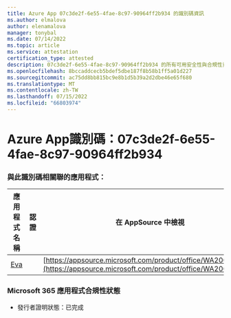 ```yaml
---
title: Azure App 07c3de2f-6e55-4fae-8c97-90964ff2b934 的識別碼資訊
ms.author: elmalova
author: elenamalova
manager: tonybal
ms.date: 07/14/2022
ms.topic: article
ms.service: attestation
certification_type: attested
description: 07c3de2f-6e55-4fae-8c97-90964ff2b934 的所有可用安全性與合規性資訊。
ms.openlocfilehash: 8bccaddcecb5bdef5dbe187f8b58b1ff5a01d227
ms.sourcegitcommit: ac75dd8bb815bc9e8b1d5b39a2d2dbe46e65f680
ms.translationtype: MT
ms.contentlocale: zh-TW
ms.lasthandoff: 07/15/2022
ms.locfileid: "66803974"
---
```

# <a name="azure-app-id-07c3de2f-6e55-4fae-8c97-90964ff2b934"></a>Azure App識別碼：07c3de2f-6e55-4fae-8c97-90964ff2b934


### <a name="apps-associated-with-this-id"></a>與此識別碼相關聯的應用程式：
| **應用程式名稱** | **認證** | **在 AppSource 中檢視** |
|--------------|---------------|-----------------------|
| [Eva](../forward/WA200004345.md) |  | [https://appsource.microsoft.com/product/office/WA200004345](https://appsource.microsoft.com/product/office/WA200004345) |

### <a name="microsoft-365-app-compliance-status"></a>Microsoft 365 應用程式合規性狀態
- 發行者證明狀態：已完成
